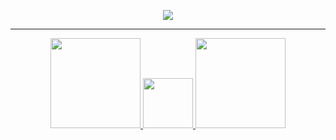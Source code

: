 <p align="center"><img src="https://media4.giphy.com/media/v1.Y2lkPTc5MGI3NjExYjJhZWkyZGdncTU4NnJwbXpueHhodnI4MnBibDk4bHhkYXNsYnVnayZlcD12MV9pbnRlcm5hbF9naWZfYnlfaWQmY3Q9Zw/OpVHqOO49aZgs4lUAU/giphy.webp"/></p>
<hr>
<div align="center">
  <a href="https://github.com/anuraghazra/github-readme-stats">
    <img height="144" src="https://github-readme-stats.vercel.app/api?username=rocigonf&show_icons=true&theme=radical&hide=contribs,prs&card_width=160" />
  </a>
  <a href="https://github.com/anuraghazra/github-readme-stats">
    <img width="80" src="https://media2.giphy.com/media/v1.Y2lkPTc5MGI3NjExZm10enlla2gwb2xtOWJubm5heHFxbXlweTRsa2hidWJqa2F5dWE5biZlcD12MV9pbnRlcm5hbF9naWZfYnlfaWQmY3Q9Zw/a9BxfJ30VB7hgJbvQZ/giphy.webp"/>
  </a>
  <a href="https://github.com/anuraghazra/github-readme-stats">
    <img height="144" src="https://github-readme-stats.vercel.app/api/top-langs/?username=rocigonf&layout=compact&theme=radical" />
  </a>
</div>
